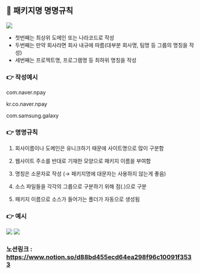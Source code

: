 ## 👻 패키지명 명명규칙  

<img src="https://s3.us-west-2.amazonaws.com/secure.notion-static.com/6e84ad9d-a16a-4b4e-a665-f3e5af7cb662/Untitled.png?X-Amz-Algorithm=AWS4-HMAC-SHA256&X-Amz-Content-Sha256=UNSIGNED-PAYLOAD&X-Amz-Credential=AKIAT73L2G45EIPT3X45%2F20220127%2Fus-west-2%2Fs3%2Faws4_request&X-Amz-Date=20220127T031307Z&X-Amz-Expires=86400&X-Amz-Signature=7337b25dd8a055132665ff9630e4351516527562184cbac97a61a5bab067edab&X-Amz-SignedHeaders=host&response-content-disposition=filename%20%3D%22Untitled.png%22&x-id=GetObject">

- 첫번째는 최상위 도메인 또는 나라코드로 작성
- 두번째는 만약 회사라면 회사 내규에 따름(대부분 회사명, 팀명 등 그룹의 명칭을 작성)
- 세번째는 프로젝트명, 프로그램명 등 최하위 명칭을 작성

### 👉 작성예시
com.naver.npay

kr.co.naver.npay

com.samsung.galaxy   

### 👉 명명규칙
1) 회사이름이나 도메인은 유니크하기 때문에 사이트명으로 많이 구분함

2) 웹사이트 주소를 반대로 기재한 모양으로 패키지 이름을 부여함

3) 명칭은 소문자로 작성 (→ 패키지명에 대문자는 사용하지 않는게 좋음)

4) 소스 파일들을 각각의 그룹으로 구분하기 위해 점(.)으로 구분

5) 패키지 이름으로 소스가 들어가는 폴더가 자동으로 생성됨   

### 👉 예시
<img src="https://s3.us-west-2.amazonaws.com/secure.notion-static.com/b29ef42e-e9d5-406f-9806-7fc4b0754595/Untitled.png?X-Amz-Algorithm=AWS4-HMAC-SHA256&X-Amz-Content-Sha256=UNSIGNED-PAYLOAD&X-Amz-Credential=AKIAT73L2G45EIPT3X45%2F20220127%2Fus-west-2%2Fs3%2Faws4_request&X-Amz-Date=20220127T031334Z&X-Amz-Expires=86400&X-Amz-Signature=4763e0e0dda11a422b0b771bfa713910eaf8022d09d887e4235a02aae979ad3d&X-Amz-SignedHeaders=host&response-content-disposition=filename%20%3D%22Untitled.png%22&x-id=GetObject">
<img src="https://s3.us-west-2.amazonaws.com/secure.notion-static.com/3faac843-044a-418e-963f-d709cc9a24ed/Untitled.png?X-Amz-Algorithm=AWS4-HMAC-SHA256&X-Amz-Content-Sha256=UNSIGNED-PAYLOAD&X-Amz-Credential=AKIAT73L2G45EIPT3X45%2F20220127%2Fus-west-2%2Fs3%2Faws4_request&X-Amz-Date=20220127T031346Z&X-Amz-Expires=86400&X-Amz-Signature=9d26f2c1a0e04d9a637cb7c00b90e398894b1a2c192ffc6f14e96bedcc781f7d&X-Amz-SignedHeaders=host&response-content-disposition=filename%20%3D%22Untitled.png%22&x-id=GetObject">

### 노션링크 : https://www.notion.so/d88bd455ecd64ea298f96c10091f3533
